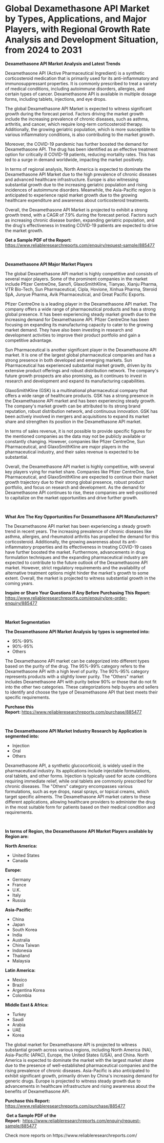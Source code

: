 <p><h1>Global Dexamethasone API Market by Types, Applications, and Major Players, with Regional Growth Rate Analysis and Development Situation, from 2024 to 2031</h1></p><p><strong>Dexamethasone API Market Analysis and Latest Trends</strong></p>
<p><p>Dexamethasone API (Active Pharmaceutical Ingredient) is a synthetic corticosteroid medication that is primarily used for its anti-inflammatory and immunosuppressant properties. It is commonly prescribed to treat a variety of medical conditions, including autoimmune disorders, allergies, and certain types of cancer. Dexamethasone API is available in multiple dosage forms, including tablets, injections, and eye drops.</p><p>The global Dexamethasone API Market is expected to witness significant growth during the forecast period. Factors driving the market growth include the increasing prevalence of chronic diseases, such as asthma, arthritis, and cancer, which require long-term corticosteroid therapy. Additionally, the growing geriatric population, which is more susceptible to various inflammatory conditions, is also contributing to the market growth.</p><p>Moreover, the COVID-19 pandemic has further boosted the demand for Dexamethasone API. The drug has been identified as an effective treatment option for critically ill COVID-19 patients, reducing mortality rates. This has led to a surge in demand worldwide, impacting the market positively.</p><p>In terms of regional analysis, North America is expected to dominate the Dexamethasone API Market due to the high prevalence of chronic diseases and advanced healthcare infrastructure. Europe is also witnessing substantial growth due to the increasing geriatric population and rising incidences of autoimmune disorders. Meanwhile, the Asia-Pacific region is anticipated to experience rapid market growth due to the growing healthcare expenditure and awareness about corticosteroid treatments.</p><p>Overall, the Dexamethasone API Market is projected to exhibit a strong growth trend, with a CAGR of 7.9% during the forecast period. Factors such as increasing chronic disease burden, expanding geriatric population, and the drug's effectiveness in treating COVID-19 patients are expected to drive the market growth.</p></p>
<p><strong>Get a Sample PDF of the Report:&nbsp;</strong> <a href="https://www.reliableresearchreports.com/enquiry/request-sample/885477">https://www.reliableresearchreports.com/enquiry/request-sample/885477</a></p>
<p>&nbsp;</p>
<p><strong>Dexamethasone API Major Market Players</strong></p>
<p><p>The global Dexamethasone API market is highly competitive and consists of several major players. Some of the prominent companies in the market include Pfizer CentreOne, Sanofi, GlaxoSmithKline, Tianyao, Xianju Pharma, VTR Bio-Tech, Sun Pharmaceutical, Cipla, Hovione, Xinhua Pharma, Steroid SpA, Junyue Pharma, Avik Pharmaceutical, and Great Pacific Exports.</p><p>Pfizer CentreOne is a leading player in the Dexamethasone API market. The company offers a wide range of pharmaceutical products and has a strong global presence. It has been experiencing steady market growth due to the increasing demand for Dexamethasone API. Pfizer CentreOne has been focusing on expanding its manufacturing capacity to cater to the growing market demand. They have also been investing in research and development activities to improve their product portfolio and gain a competitive advantage.</p><p>Sun Pharmaceutical is another significant player in the Dexamethasone API market. It is one of the largest global pharmaceutical companies and has a strong presence in both developed and emerging markets. Sun Pharmaceutical has experienced substantial market growth, driven by its extensive product offerings and robust distribution network. The company's future growth prospects are also promising, as it continues to invest in research and development and expand its manufacturing capabilities.</p><p>GlaxoSmithKline (GSK) is a multinational pharmaceutical company that offers a wide range of healthcare products. GSK has a strong presence in the Dexamethasone API market and has been experiencing steady growth. The company's market growth can be attributed to its strong brand reputation, robust distribution network, and continuous innovation. GSK has been actively involved in mergers and acquisitions to expand its market share and strengthen its position in the Dexamethasone API market.</p><p>In terms of sales revenue, it is not possible to provide specific figures for the mentioned companies as the data may not be publicly available or constantly changing. However, companies like Pfizer CentreOne, Sun Pharmaceutical, and GlaxoSmithKline are major players in the pharmaceutical industry, and their sales revenue is expected to be substantial.</p><p>Overall, the Dexamethasone API market is highly competitive, with several key players vying for market share. Companies like Pfizer CentreOne, Sun Pharmaceutical, and GlaxoSmithKline are expected to continue their market growth trajectory due to their strong global presence, robust product portfolio, and focus on research and development. As the demand for Dexamethasone API continues to rise, these companies are well-positioned to capitalize on the market opportunities and drive further growth.</p></p>
<p>&nbsp;</p>
<p><strong>What Are The Key Opportunities For Dexamethasone API Manufacturers?</strong></p>
<p><p>The Dexamethasone API market has been experiencing a steady growth trend in recent years. The increasing prevalence of chronic diseases like asthma, allergies, and rheumatoid arthritis has propelled the demand for this corticosteroid. Additionally, the growing awareness about its anti-inflammatory properties and its effectiveness in treating COVID-19 cases have further boosted the market. Furthermore, advancements in drug formulation techniques and the expanding pharmaceutical industry are expected to contribute to the future outlook of the Dexamethasone API market. However, strict regulatory requirements and the availability of alternative treatment options might hinder the market's growth to some extent. Overall, the market is projected to witness substantial growth in the coming years.</p></p>
<p><strong>Inquire or Share Your Questions If Any Before Purchasing This Report:</strong> <a href="https://www.reliableresearchreports.com/enquiry/pre-order-enquiry/885477">https://www.reliableresearchreports.com/enquiry/pre-order-enquiry/885477</a></p>
<p>&nbsp;</p>
<p><strong>Market Segmentation</strong></p>
<p><strong>The Dexamethasone API Market Analysis by types is segmented into:</strong></p>
<p><ul><li>95%-99%</li><li>90%-95%</li><li>Others</li></ul></p>
<p><p>The Dexamethasone API market can be categorized into different types based on the purity of the drug. The 95%-99% category refers to the Dexamethasone API with a high level of purity. The 90%-95% category represents products with a slightly lower purity. The "Others" market includes Dexamethasone API with purity below 90% or those that do not fit into the other two categories. These categorizations help buyers and sellers to identify and choose the type of Dexamethasone API that best meets their specific requirements.</p></p>
<p><strong>Purchase this Report:&nbsp;</strong><a href="https://www.reliableresearchreports.com/purchase/885477">https://www.reliableresearchreports.com/purchase/885477</a></p>
<p>&nbsp;</p>
<p><strong>The Dexamethasone API Market Industry Research by Application is segmented into:</strong></p>
<p><ul><li>Injection</li><li>Oral</li><li>Others</li></ul></p>
<p><p>Dexamethasone API, a synthetic glucocorticoid, is widely used in the pharmaceutical industry. Its applications include injectable formulations, oral tablets, and other forms. Injection is typically used for acute conditions requiring immediate relief, while oral tablets are commonly prescribed for chronic diseases. The "Others" category encompasses various formulations, such as eye drops, nasal sprays, or topical creams, which target specific ailments. The Dexamethasone API market caters to these different applications, allowing healthcare providers to administer the drug in the most suitable form for patients based on their medical condition and requirements.</p></p>
<p>&nbsp;</p>
<p><strong>In terms of Region, the Dexamethasone API Market Players available by Region are:</strong></p>
<p>
    <p> <strong> North America: </strong>
        <ul>
            <li>United States</li>
            <li>Canada</li>
        </ul>
        </p> 
    <p> <strong> Europe: </strong>
        <ul>
            <li>Germany</li>
            <li>France</li>
            <li>U.K.</li>
            <li>Italy</li>
            <li>Russia</li>
        </ul>
        </p> 
    <p> <strong> Asia-Pacific: </strong>
        <ul>
            <li>China</li>
            <li>Japan</li>
            <li>South Korea</li>
            <li>India</li>
            <li>Australia</li>
            <li>China Taiwan</li>
            <li>Indonesia</li>
            <li>Thailand</li>
            <li>Malaysia</li>
        </ul>
        </p> 
    <p> <strong> Latin America: </strong>
        <ul>
            <li>Mexico</li>
            <li>Brazil</li>
            <li>Argentina Korea</li>
            <li>Colombia</li>
        </ul>
        </p> 
    <p> <strong> Middle East & Africa: </strong>
        <ul>
            <li>Turkey</li>
            <li>Saudi</li>
            <li>Arabia</li>
            <li>UAE</li>
            <li>Korea</li>
        </ul>
    </p>
    </p>
<p><p>The global market for Dexamethasone API is projected to witness substantial growth across various regions, including North America (NA), Asia-Pacific (APAC), Europe, the United States (USA), and China. North America is expected to dominate the market with the largest market share due to the presence of well-established pharmaceutical companies and the rising prevalence of chronic diseases. Asia-Pacific is also anticipated to exhibit significant growth, primarily driven by China's increasing demand for generic drugs. Europe is projected to witness steady growth due to advancements in healthcare infrastructure and rising awareness about the benefits of Dexamethasone API.</p></p>
<p><strong>Purchase this Report: </strong><a href="https://www.reliableresearchreports.com/purchase/885477">https://www.reliableresearchreports.com/purchase/885477</a></p>
<p>&nbsp;<strong>Get a Sample PDF of the Report:&nbsp;&nbsp;</strong><a href="https://www.reliableresearchreports.com/enquiry/request-sample/885477">https://www.reliableresearchreports.com/enquiry/request-sample/885477</a></p>
<p><strong></strong></p>
<p>Check more reports on https://www.reliableresearchreports.com/</p>